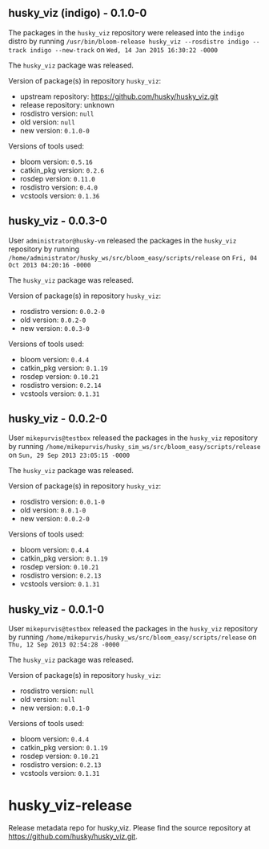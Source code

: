 ## husky_viz (indigo) - 0.1.0-0

The packages in the `husky_viz` repository were released into the `indigo` distro by running `/usr/bin/bloom-release husky_viz --rosdistro indigo --track indigo --new-track` on `Wed, 14 Jan 2015 16:30:22 -0000`

The `husky_viz` package was released.

Version of package(s) in repository `husky_viz`:
- upstream repository: https://github.com/husky/husky_viz.git
- release repository: unknown
- rosdistro version: `null`
- old version: `null`
- new version: `0.1.0-0`

Versions of tools used:
- bloom version: `0.5.16`
- catkin_pkg version: `0.2.6`
- rosdep version: `0.11.0`
- rosdistro version: `0.4.0`
- vcstools version: `0.1.36`


## husky_viz - 0.0.3-0

User `administrator@husky-vm` released the packages in the `husky_viz` repository by running `/home/administrator/husky_ws/src/bloom_easy/scripts/release` on `Fri, 04 Oct 2013 04:20:16 -0000`

The `husky_viz` package was released.

Version of package(s) in repository `husky_viz`:
- rosdistro version: `0.0.2-0`
- old version: `0.0.2-0`
- new version: `0.0.3-0`

Versions of tools used:
- bloom version: `0.4.4`
- catkin_pkg version: `0.1.19`
- rosdep version: `0.10.21`
- rosdistro version: `0.2.14`
- vcstools version: `0.1.31`


## husky_viz - 0.0.2-0

User `mikepurvis@testbox` released the packages in the `husky_viz` repository by running `/home/mikepurvis/husky_sim_ws/src/bloom_easy/scripts/release` on `Sun, 29 Sep 2013 23:05:15 -0000`

The `husky_viz` package was released.

Version of package(s) in repository `husky_viz`:
- rosdistro version: `0.0.1-0`
- old version: `0.0.1-0`
- new version: `0.0.2-0`

Versions of tools used:
- bloom version: `0.4.4`
- catkin_pkg version: `0.1.19`
- rosdep version: `0.10.21`
- rosdistro version: `0.2.13`
- vcstools version: `0.1.31`


## husky_viz - 0.0.1-0

User `mikepurvis@testbox` released the packages in the `husky_viz` repository by running `/home/mikepurvis/husky_ws/src/bloom_easy/scripts/release` on `Thu, 12 Sep 2013 02:54:28 -0000`

The `husky_viz` package was released.

Version of package(s) in repository `husky_viz`:
- rosdistro version: `null`
- old version: `null`
- new version: `0.0.1-0`

Versions of tools used:
- bloom version: `0.4.4`
- catkin_pkg version: `0.1.19`
- rosdep version: `0.10.21`
- rosdistro version: `0.2.13`
- vcstools version: `0.1.31`


husky_viz-release
=================

Release metadata repo for husky_viz. Please find the source repository at https://github.com/husky/husky_viz.git.

